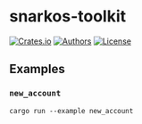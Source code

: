 # snarkos-toolkit

[![Crates.io](https://img.shields.io/crates/v/snarkos-toolkit.svg?color=neon)](https://crates.io/crates/snarkos-toolkit)
[![Authors](https://img.shields.io/badge/authors-Aleo-orange.svg)](../AUTHORS)
[![License](https://img.shields.io/badge/License-GPLv3-blue.svg)](./LICENSE.md)

## Examples

### `new_account`

```$xslt
cargo run --example new_account
```
